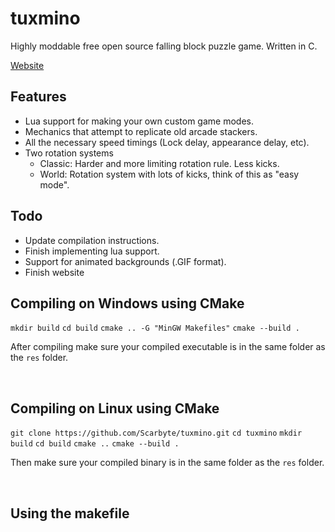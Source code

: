 # tuxmino
Highly moddable free open source falling block puzzle game. Written in C.

[Website](https://tuxmino.org)

## Features
- Lua support for making your own custom game modes.
- Mechanics that attempt to replicate old arcade stackers.
- All the necessary speed timings (Lock delay, appearance delay, etc).
- Two rotation systems
    - Classic: Harder and more limiting rotation rule. Less kicks.
    - World: Rotation system with lots of kicks, think of this as "easy mode".

## Todo
- Update compilation instructions.
- Finish implementing lua support.
- Support for animated backgrounds (.GIF format).
- Finish website


## Compiling on Windows using CMake
`mkdir build`
`cd build`
`cmake .. -G "MinGW Makefiles"`
`cmake --build .`

After compiling make sure your compiled executable is in the same folder as the `res` folder.

<br>

## Compiling on Linux using CMake
`git clone https://github.com/Scarbyte/tuxmino.git`
`cd tuxmino`
`mkdir build`
`cd build`
`cmake ..`
`cmake --build .`

Then make sure your compiled binary is in the same folder as the `res` folder.

<br>

## Using the makefile
